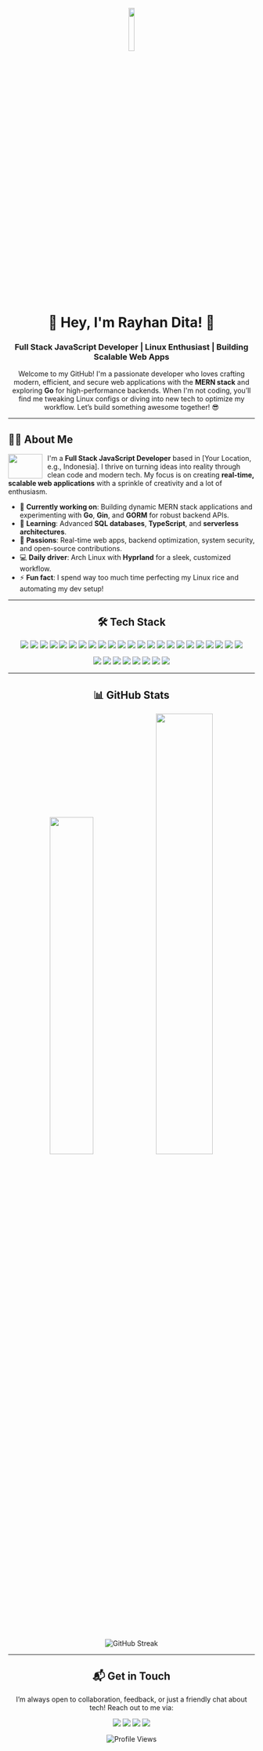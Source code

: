 <p align="center">
  <img src="https://media.tenor.com/NeJfHqkmdMIAAAAj/tux-linux-penguin.gif" width="15%" height="15%">
</p>

<h1 align="center">🚀 Hey, I'm Rayhan Dita! 🚀</h1>
<h3 align="center">Full Stack JavaScript Developer | Linux Enthusiast | Building Scalable Web Apps</h3>

<p align="center">
  Welcome to my GitHub! I'm a passionate developer who loves crafting modern, efficient, and secure web applications with the <b>MERN stack</b> and exploring <b>Go</b> for high-performance backends. When I'm not coding, you’ll find me tweaking Linux configs or diving into new tech to optimize my workflow. Let’s build something awesome together! 😎
</p>

---

<h2 align="left">👨‍💻 About Me</h2>
<p align="left">
  <img height="50" width="70" src="https://media.tenor.com/FEIo6vWVIOMAAAAi/hi.gif" align="left" style="margin-right: 10px;"/>
  I'm a <b>Full Stack JavaScript Developer</b> based in [Your Location, e.g., Indonesia]. I thrive on turning ideas into reality through clean code and modern tech. My focus is on creating <b>real-time, scalable web applications</b> with a sprinkle of creativity and a lot of enthusiasm.
</p>

- 🔭 <b>Currently working on</b>: Building dynamic MERN stack applications and experimenting with <b>Go</b>, <b>Gin</b>, and <b>GORM</b> for robust backend APIs.  
- 🌱 <b>Learning</b>: Advanced <b>SQL databases</b>, <b>TypeScript</b>, and <b>serverless architectures</b>.  
- 🎯 <b>Passions</b>: Real-time web apps, backend optimization, system security, and open-source contributions.  
- 💻 <b>Daily driver</b>: Arch Linux with <b>Hyprland</b> for a sleek, customized workflow.  
- ⚡ <b>Fun fact</b>: I spend way too much time perfecting my Linux rice and automating my dev setup!  

---

<h2 align="center">🛠️ Tech Stack</h2>
<p align="center">
  <img src="https://img.shields.io/badge/JavaScript-%23F7DF1E.svg?style=flat-square&logo=javascript&logoColor=black">
  <img src="https://img.shields.io/badge/TypeScript-%233178C6.svg?style=flat-square&logo=typescript&logoColor=white">
  <img src="https://img.shields.io/badge/Go-%2300ADD8.svg?style=flat-square&logo=go&logoColor=white">
  <img src="https://img.shields.io/badge/Gin-%2300ADD8.svg?style=flat-square&logo=go&logoColor=white">
  <img src="https://img.shields.io/badge/GORM-%2300ADD8.svg?style=flat-square&logo=go&logoColor=white">
  <img src="https://img.shields.io/badge/React-%2361DAFB.svg?style=flat-square&logo=react&logoColor=black">
  <img src="https://img.shields.io/badge/Node.js-%23339933.svg?style=flat-square&logo=node.js&logoColor=white">
  <img src="https://img.shields.io/badge/Express.js-%23000000.svg?style=flat-square&logo=express&logoColor=white">
  <img src="https://img.shields.io/badge/MongoDB-%2347A248.svg?style=flat-square&logo=mongodb&logoColor=white">
  <img src="https://img.shields.io/badge/Prisma-%232D3748.svg?style=flat-square&logo=prisma&logoColor=white">
  <img src="https://img.shields.io/badge/PostgreSQL-%23316192.svg?style=flat-square&logo=postgresql&logoColor=white">
  <img src="https://img.shields.io/badge/MySQL-%234479A1.svg?style=flat-square&logo=mysql&logoColor=white">
  <img src="https://img.shields.io/badge/Tailwind_CSS-%2338B2AC.svg?style=flat-square&logo=tailwind-css&logoColor=white">
  <img src="https://img.shields.io/badge/Vite-%23646CFF.svg?style=flat-square&logo=vite&logoColor=white">
  <img src="https://img.shields.io/badge/Socket.io-%23010101.svg?style=flat-square&logo=socket.io&logoColor=white">
  <img src="https://img.shields.io/badge/Firebase-%23FFCA28.svg?style=flat-square&logo=firebase&logoColor=black">
  <img src="https://img.shields.io/badge/Vercel-%23000000.svg?style=flat-square&logo=vercel&logoColor=white">
  <img src="https://img.shields.io/badge/Bun-%23000000.svg?style=flat-square&logo=bun&logoColor=white">
  <img src="https://img.shields.io/badge/NPM-%23CB3837.svg?style=flat-square&logo=npm&logoColor=white">
  <img src="https://img.shields.io/badge/Postman-%23FF6C37.svg?style=flat-square&logo=postman&logoColor=white">
  <img src="https://img.shields.io/badge/Figma-%23F24E1E.svg?style=flat-square&logo=figma&logoColor=white">
  <img src="https://img.shields.io/badge/Prettier-%23F7B93E.svg?style=flat-square&logo=prettier&logoColor=black">
  <img src="https://img.shields.io/badge/Trello-%23026AA7.svg?style=flat-square&logo=trello&logoColor=white">
</p>
<p align="center">
  <img src="https://img.shields.io/badge/Arch_Linux-%231793D1.svg?style=flat-square&logo=arch-linux&logoColor=white">
  <img src="https://img.shields.io/badge/Linux_Mint-%2387CF3E.svg?style=flat-square&logo=linux-mint&logoColor=white">
  <img src="https://img.shields.io/badge/Ubuntu-%23E95420.svg?style=flat-square&logo=ubuntu&logoColor=white">
  <img src="https://img.shields.io/badge/Bash-%23121011.svg?style=flat-square&logo=gnu-bash&logoColor=white">
  <img src="https://img.shields.io/badge/Zsh-%23121011.svg?style=flat-square&logo=gnu-bash&logoColor=white">
  <img src="https://img.shields.io/badge/Lua-%232C2D72.svg?style=flat-square&logo=lua&logoColor=white">
  <img src="https://img.shields.io/badge/YAML-%23CC2927.svg?style=flat-square&logo=yaml&logoColor=white">
  <img src="https://img.shields.io/badge/Elysia.js-%2349B6E4.svg?style=flat-square">
</p>

---

<h2 align="center">📊 GitHub Stats</h2>
<p align="center">
  <img width="42%" src="https://github-readme-stats.vercel.app/api/top-langs/?username=RayhanDitaAdam&theme=chartreuse-dark&hide_border=false&include_all_commits=true&count_private=false&layout=compact">
  <img width="48%" src="https://github-readme-stats.vercel.app/api?username=RayhanDitaAdam&show_icons=true&theme=radical">
</p>
<p align="center">
  <img src="https://github-readme-streak-stats.herokuapp.com/?user=RayhanDitaAdam&theme=radical" alt="GitHub Streak">
</p>

---

<h2 align="center">📬 Get in Touch</h2>
<p align="center">
  I’m always open to collaboration, feedback, or just a friendly chat about tech! Reach out to me via:
</p>
<p align="center">
  <a href="https://linkedin.com/in/rayhandita"><img src="https://img.shields.io/badge/LinkedIn-%230077B5.svg?style=flat-square&logo=linkedin&logoColor=white"></a>
  <a href="mailto:rayhandita@example.com"><img src="https://img.shields.io/badge/Email-%23D14836.svg?style=flat-square&logo=gmail&logoColor=white"></a>
  <a href="https://x.com/rayhandita"><img src="https://img.shields.io/badge/X-%23000000.svg?style=flat-square&logo=x&logoColor=white"></a>
  <a href="https://rayhandita.dev"><img src="https://img.shields.io/badge/Portfolio-%23000000.svg?style=flat-square&logo=internet-explorer&logoColor=white"></a>
</p>

<p align="center">
  <img src="https://komarev.com/ghpvc/?username=RayhanDitaAdam&style=flat-square&color=brightgreen" alt="Profile Views">
</p>
